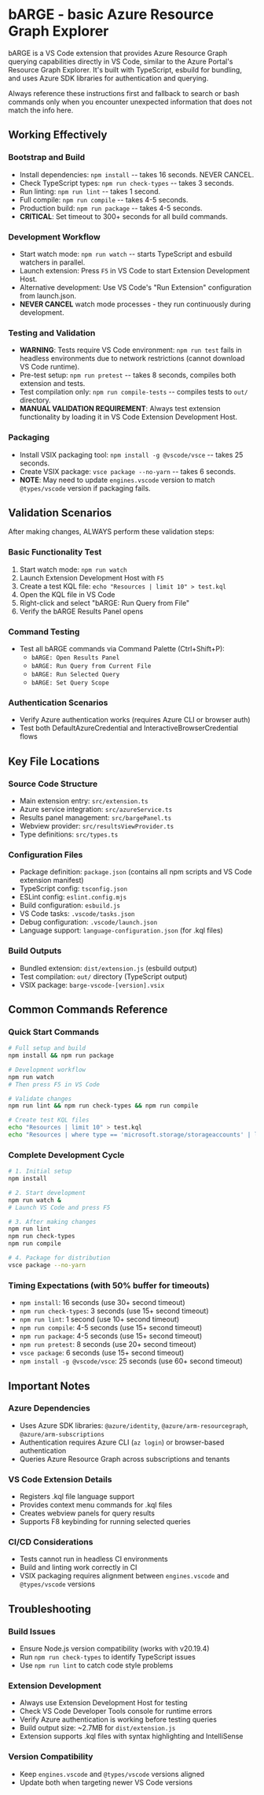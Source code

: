 # bARGE - basic Azure Resource Graph Explorer

bARGE is a VS Code extension that provides Azure Resource Graph querying capabilities directly in VS Code, similar to the Azure Portal's Resource Graph Explorer. It's built with TypeScript, esbuild for bundling, and uses Azure SDK libraries for authentication and querying.

Always reference these instructions first and fallback to search or bash commands only when you encounter unexpected information that does not match the info here.

## Working Effectively

### Bootstrap and Build
- Install dependencies: `npm install` -- takes 16 seconds. NEVER CANCEL.
- Check TypeScript types: `npm run check-types` -- takes 3 seconds.
- Run linting: `npm run lint` -- takes 1 second.
- Full compile: `npm run compile` -- takes 4-5 seconds.
- Production build: `npm run package` -- takes 4-5 seconds.
- **CRITICAL**: Set timeout to 300+ seconds for all build commands.

### Development Workflow
- Start watch mode: `npm run watch` -- starts TypeScript and esbuild watchers in parallel.
- Launch extension: Press `F5` in VS Code to start Extension Development Host.
- Alternative development: Use VS Code's "Run Extension" configuration from launch.json.
- **NEVER CANCEL** watch mode processes - they run continuously during development.

### Testing and Validation
- **WARNING**: Tests require VS Code environment: `npm run test` fails in headless environments due to network restrictions (cannot download VS Code runtime).
- Pre-test setup: `npm run pretest` -- takes 8 seconds, compiles both extension and tests.
- Test compilation only: `npm run compile-tests` -- compiles tests to `out/` directory.
- **MANUAL VALIDATION REQUIREMENT**: Always test extension functionality by loading it in VS Code Extension Development Host.

### Packaging
- Install VSIX packaging tool: `npm install -g @vscode/vsce` -- takes 25 seconds.
- Create VSIX package: `vsce package --no-yarn` -- takes 6 seconds.
- **NOTE**: May need to update `engines.vscode` version to match `@types/vscode` version if packaging fails.

## Validation Scenarios

After making changes, ALWAYS perform these validation steps:

### Basic Functionality Test
1. Start watch mode: `npm run watch`
2. Launch Extension Development Host with `F5`
3. Create a test KQL file: `echo "Resources | limit 10" > test.kql`
4. Open the KQL file in VS Code
5. Right-click and select "bARGE: Run Query from File"
6. Verify the bARGE Results Panel opens

### Command Testing
- Test all bARGE commands via Command Palette (Ctrl+Shift+P):
  - `bARGE: Open Results Panel`
  - `bARGE: Run Query from Current File`
  - `bARGE: Run Selected Query`
  - `bARGE: Set Query Scope`

### Authentication Scenarios
- Verify Azure authentication works (requires Azure CLI or browser auth)
- Test both DefaultAzureCredential and InteractiveBrowserCredential flows

## Key File Locations

### Source Code Structure
- Main extension entry: `src/extension.ts`
- Azure service integration: `src/azureService.ts`
- Results panel management: `src/bargePanel.ts`
- Webview provider: `src/resultsViewProvider.ts`
- Type definitions: `src/types.ts`

### Configuration Files
- Package definition: `package.json` (contains all npm scripts and VS Code extension manifest)
- TypeScript config: `tsconfig.json`
- ESLint config: `eslint.config.mjs`
- Build configuration: `esbuild.js`
- VS Code tasks: `.vscode/tasks.json`
- Debug configuration: `.vscode/launch.json`
- Language support: `language-configuration.json` (for .kql files)

### Build Outputs
- Bundled extension: `dist/extension.js` (esbuild output)
- Test compilation: `out/` directory (TypeScript output)
- VSIX package: `barge-vscode-[version].vsix`

## Common Commands Reference

### Quick Start Commands
```bash
# Full setup and build
npm install && npm run package

# Development workflow
npm run watch
# Then press F5 in VS Code

# Validate changes
npm run lint && npm run check-types && npm run compile

# Create test KQL files
echo "Resources | limit 10" > test.kql
echo "Resources | where type == 'microsoft.storage/storageaccounts' | limit 5" > storage.kql
```

### Complete Development Cycle
```bash
# 1. Initial setup
npm install

# 2. Start development 
npm run watch &
# Launch VS Code and press F5

# 3. After making changes
npm run lint
npm run check-types  
npm run compile

# 4. Package for distribution
vsce package --no-yarn
```

### Timing Expectations (with 50% buffer for timeouts)
- `npm install`: 16 seconds (use 30+ second timeout)
- `npm run check-types`: 3 seconds (use 15+ second timeout)
- `npm run lint`: 1 second (use 10+ second timeout)  
- `npm run compile`: 4-5 seconds (use 15+ second timeout)
- `npm run package`: 4-5 seconds (use 15+ second timeout)
- `npm run pretest`: 8 seconds (use 20+ second timeout)
- `vsce package`: 6 seconds (use 15+ second timeout)
- `npm install -g @vscode/vsce`: 25 seconds (use 60+ second timeout)

## Important Notes

### Azure Dependencies
- Uses Azure SDK libraries: `@azure/identity`, `@azure/arm-resourcegraph`, `@azure/arm-subscriptions`
- Authentication requires Azure CLI (`az login`) or browser-based authentication
- Queries Azure Resource Graph across subscriptions and tenants

### VS Code Extension Details
- Registers .kql file language support
- Provides context menu commands for .kql files
- Creates webview panels for query results
- Supports F8 keybinding for running selected queries

### CI/CD Considerations
- Tests cannot run in headless CI environments
- Build and linting work correctly in CI
- VSIX packaging requires alignment between `engines.vscode` and `@types/vscode` versions

## Troubleshooting

### Build Issues
- Ensure Node.js version compatibility (works with v20.19.4)
- Run `npm run check-types` to identify TypeScript issues
- Use `npm run lint` to catch code style problems

### Extension Development
- Always use Extension Development Host for testing
- Check VS Code Developer Tools console for runtime errors  
- Verify Azure authentication is working before testing queries
- Build output size: ~2.7MB for `dist/extension.js`
- Extension supports .kql files with syntax highlighting and IntelliSense

### Version Compatibility
- Keep `engines.vscode` and `@types/vscode` versions aligned
- Update both when targeting newer VS Code versions